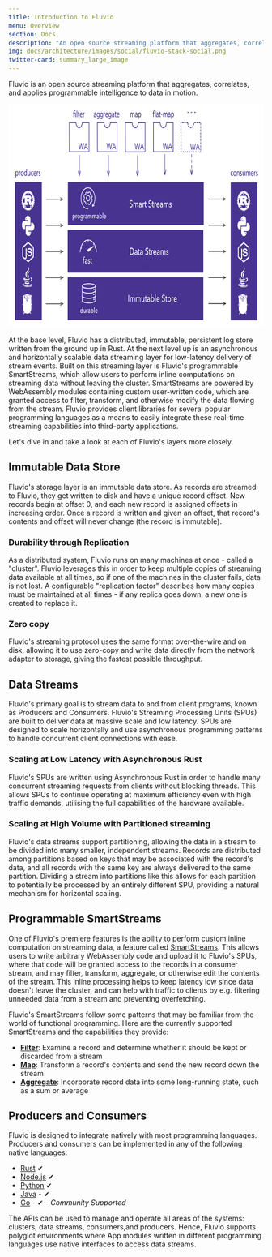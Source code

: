 ```yaml
---
title: Introduction to Fluvio
menu: Overview
section: Docs
description: "An open source streaming platform that aggregates, correlates, and applies programmable intelligence to data in motion"
img: docs/architecture/images/social/fluvio-stack-social.png
twitter-card: summary_large_image
---
```


Fluvio is an open source streaming platform that aggregates, correlates,
and applies programmable intelligence to data in motion.

<img src="architecture/images/fluvio-stack.svg" alt="Fluvio Stack" justify="center" height="440">

At the base level, Fluvio has a distributed, immutable, persistent log store
written from the ground up in Rust. At the next level up is an asynchronous
and horizontally scalable data streaming layer for low-latency delivery of
stream events. Built on this streaming layer is Fluvio's programmable
SmartStreams, which allow users to perform inline computations on streaming
data without leaving the cluster. SmartStreams are powered by WebAssembly
modules containing custom user-written code, which are granted access to
filter, transform, and otherwise modify the data flowing from the stream.
Fluvio provides client libraries for several popular programming languages
as a means to easily integrate these real-time streaming capabilities into
third-party applications.

Let's dive in and take a look at each of Fluvio's layers more closely.

## Immutable Data Store

Fluvio's storage layer is an immutable data store. As records are
streamed to Fluvio, they get written to disk and have a unique record offset. New
records begin at offset 0, and each new record is assigned offsets in increasing
order. Once a record is written and given an offset, that record's contents and
offset will never change (the record is immutable).

### Durability through Replication

As a distributed system, Fluvio runs on many machines at once - called a "cluster".
Fluvio leverages this in order to keep multiple copies of streaming data available
at all times, so if one of the machines in the cluster fails, data is not lost.
A configurable "replication factor" describes how many copies must be maintained
at all times - if any replica goes down, a new one is created to replace it.

### Zero copy

Fluvio's streaming protocol uses the same format over-the-wire and on disk,
allowing it to use zero-copy and write data directly from the network adapter to
storage, giving the fastest possible throughput.

## Data Streams

Fluvio's primary goal is to stream data to and from client programs, known as
Producers and Consumers. Fluvio's Streaming Processing Units (SPUs) are built to 
deliver data at massive scale and low latency. SPUs are designed to scale
horizontally and use asynchronous programming patterns to handle concurrent
client connections with ease.

### Scaling at Low Latency with Asynchronous Rust

Fluvio's SPUs are written using Asynchronous Rust in order to handle many concurrent
streaming requests from clients without blocking threads. This allows SPUs to
continue operating at maximum efficiency even with high traffic demands, utilising
the full capabilities of the hardware available.

### Scaling at High Volume with Partitioned streaming

Fluvio's data streams support partitioning, allowing the data in a stream to be
divided into many smaller, independent streams. Records are distributed among partitions
based on keys that may be associated with the record's data, and all records with the
same key are always delivered to the same partition. Dividing a stream into partitions
like this allows for each partition to potentially be processed by an entirely different
SPU, providing a natural mechanism for horizontal scaling.

## Programmable SmartStreams

One of Fluvio's premiere features is the ability to perform custom inline computation on
streaming data, a feature called [SmartStreams]. This allows users to write arbitrary
WebAssembly code and upload it to Fluvio's SPUs, where that code will be granted access
to the records in a consumer stream, and may filter, transform, aggregate, or otherwise
edit the contents of the stream. This inline processing helps to keep latency low since
data doesn't leave the cluster, and can help with traffic to clients by e.g. filtering
unneeded data from a stream and preventing overfetching.

[SmartStreams]: /docs/smartstreams/quick-start

Fluvio's SmartStreams follow some patterns that may be familiar from the world of functional
programming. Here are the currently supported SmartStreams and the capabilities they
provide:

- [**Filter**]: Examine a record and determine whether it should be kept or discarded from a stream
- [**Map**]: Transform a record's contents and send the new record down the stream
- [**Aggregate**]: Incorporate record data into some long-running state, such as a sum or average

[**Filter**]: /docs/smartstreams/filter
[**Map**]: /docs/smartstreams/map
[**Aggregate**]: /docs/smartstreams/aggregate

## Producers and Consumers

Fluvio is designed to integrate natively with most programming languages.  Producers and consumers can be implemented in any of the following native languages:

* [Rust] &#10004;
* [Node.js] &#10004;
* [Python] &#10004;
* [Java] - &#10004;
* [Go] -  &#10004; - *Community Supported*

[Rust]: https://docs.rs/fluvio
[Node.js]: https://infinyon.github.io/fluvio-client-node/
[Python]: https://infinyon.github.io/fluvio-client-python/fluvio.html
[Java]: https://infinyon.github.io/fluvio-client-java/
[Go]: https://github.com/avinassh/fluvio-go

The APIs can be used to manage and operate all areas of the systems: clusters, data streams, consumers,and producers. Hence, Fluvio supports polyglot environments where App modules written in different programming languages use native interfaces to access data streams.
